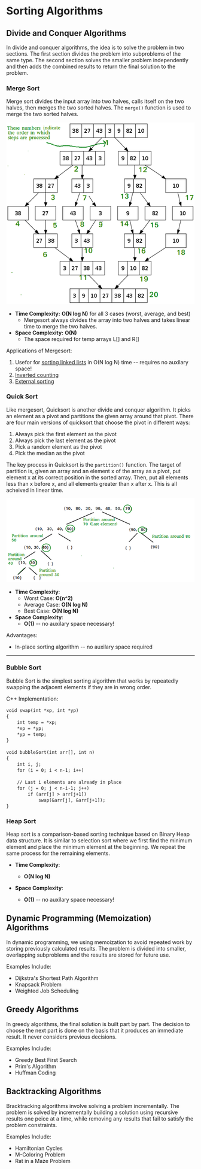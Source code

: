 # Sorting Algorithms

## Divide and Conquer Algorithms
In divide and conquer algorithms, the idea is to solve the problem in two sections. The first section divides the problem into subproblems of the same type. The second section solves the smaller problem independently and then adds the combined results to return the final solution to the problem.

### Merge Sort
Merge sort divides the input array into two halves, calls itself on the two halves, then merges the two sorted halves. The `merge()` function is used to merge the two sorted halves. 

<img src="../img/merge-sort.png"/>

- **Time Complexity:** **O(N log N)** for all 3 cases (worst, average, and best)
  - Mergesort always divides the array into two halves and takes linear time to merge the two halves.
- **Space Complexity:** **O(N)**
  - The space required for temp arrays L[] and R[]

Applications of Mergesort:
1. Usefor for [sorting linked lists](https://www.geeksforgeeks.org/merge-sort-for-linked-list/) in O(N log N) time -- requires no auxilary space!
2. [Inverted counting](https://www.geeksforgeeks.org/counting-inversions/)
3. [External sorting](https://en.wikipedia.org/wiki/External_sorting)


### Quick Sort
Like mergesort, Quicksort is another divide and conquer algorithm. It picks an element as a pivot and partitions the given array around that pivot. There are four main versions of quicksort that choose the pivot in different ways:
  1. Always pick the first element as the pivot
  2. Always pick the last element as the pivot
  3. Pick a random element as the pivot
  4. Pick the median as the pivot

The key process in Quicksort is the `partition()` function. The target of partition is, given an array and an element x of the array as a pivot, put element x at its correct position in the sorted array. Then, put all elements less than x before x, and all elements greater than x after x. This is all acheived in linear time. 

<img src="../img/quick-sort.png"/>

- **Time Complexity**: 
  - Worst Case: **O(n^2)**
  - Average Case: **O(N log N)**
  - Best Case: **O(N log N)**
- **Space Complexity**:
  - **O(1)** -- no auxilary space necessary!

Advantages:
- In-place sorting algorithm -- no auxilary space required
<hr/>

### Bubble Sort

Bubble Sort is the simplest sorting algorithm that works by repeatedly swapping the adjacent elements if they are in wrong order.

C++ Implementation:
```
void swap(int *xp, int *yp)
{
    int temp = *xp;
    *xp = *yp;
    *yp = temp;
}
 
void bubbleSort(int arr[], int n)
{
    int i, j;
    for (i = 0; i < n-1; i++)    
     
    // Last i elements are already in place
    for (j = 0; j < n-i-1; j++)
        if (arr[j] > arr[j+1])
            swap(&arr[j], &arr[j+1]);
}
```

### Heap Sort
Heap sort is a comparison-based sorting technique based on Binary Heap data structure. It is similar to selection sort where we first find the minimum element and place the minimum element at the beginning. We repeat the same process for the remaining elements.

- **Time Complexity**: 
  - **O(N log N)**

- **Space Complexity**:
  - **O(1)** -- no auxilary space necessary!

## Dynamic Programming (Memoization) Algorithms
In dynamic programming, we using memoization to avoid repeated work by storing previously calculated results. The problem is divided into smaller, overlapping subproblems and the results are stored for future use.

Examples Include:
- Dijkstra's Shortest Path Algorithm
- Knapsack Problem
- Weighted Job Scheduling

## Greedy Algorithms
In greedy algorithms, the final solution is built part by part. The decision to choose the next part is done on the basis that it produces an immediate result. It never considers previous decisions.

Examples Include:
- Greedy Best First Search
- Prim's Algorithm
- Huffman Coding

## Backtracking Algorithms
Bracktracking algorithms involve solving a problem incrementally. The problem is solved by incrementally building a solution using recursive results one peice at a time, while removing any results that fail to satisfy the problem constraints.

Examples Include:
- Hamiltonian Cycles
- M-Coloring Problem
- Rat in a Maze Problem 
